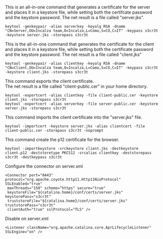 This is an all-in-one command that generates a certificate for the server and places it in a keystore file, while setting both the certifcate password and the keystore password.
The net result is a file called "server.jks". 

```
keytool -genkeypair -alias serverkey -keyalg RSA -dname "CN=Server,OU=Incalza team,O=Incalza,L=Como,S=CO,C=IT" -keypass s3cr3t -keystore server.jks -storepass s3cr3t
```

This is the all-in-one command that generates the certificate for the client and places it in a keystore file, while setting both the certificate password and the keystore password.
The net result is a file called "client.jks"

```
keytool -genkeypair -alias clientkey -keyalg RSA -dname "CN=Client,OU=Incalza team,O=Incalza,L=Como,S=CO,C=IT" -keypass s3cr3t -keystore client.jks -storepass s3cr3t
```

This command exports the client certificate.  
The net result is a file called "client-public.cer" in your home directory.

```
keytool -exportcert -alias clientkey -file client-public.cer -keystore client.jks -storepass s3cr3t 
keytool -exportcert -alias serverkey -file server-public.cer -keystore server.jks -storepass s3cr3t
```

This command imports the client certificate into the "server.jks" file.

```
keytool -importcert -keystore server.jks -alias clientcert -file client-public.cer -storepass s3cr3t -noprompt
```

This command create the p12 certificate for the browser.
```
keytool -importkeystore -srckeystore client.jks -destkeystore client.p12 -deststoretype PKCS12 -srcalias clientkey -deststorepass s3cr3t -destkeypass s3cr3t
```

Configure the connector on server.xml
```
<Connector port="8443" protocol="org.apache.coyote.http11.Http11NioProtocol" SSLEnabled="true"
 maxThreads="150" scheme="https" secure="true"
 keystoreFile="${catalina.home}/conf/certs/server.jks" keystorePass="s3cr3t"
 truststoreFile="${catalina.home}/conf/certs/server.jks" truststorePass="s3cr3t"
 clientAuth="true" sslProtocol="TLS" />
```

Disable on server.xml	    
```       
<Listener className="org.apache.catalina.core.AprLifecycleListener" SSLEngine="on" />
```